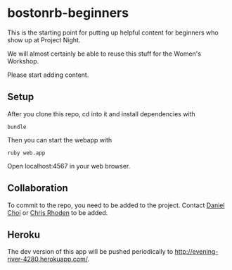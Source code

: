 # bostonrb-beginners

This is the starting point for putting up helpful content for beginners who
show up at Project Night. 

We will almost certainly be able to reuse this stuff for the Women's Workshop.

Please start adding content. 

## Setup

After you clone this repo, cd into it and install dependencies with

    bundle 

Then you can start the webapp with 

    ruby web.app

Open localhost:4567 in your web browser.

## Collaboration

To commit to the repo, you need to be added to the project. Contact [Daniel Choi](danchoi)
or [Chris Rhoden](chrisrhoden) to be added.

[danchoi]:https://github.com/danchoi
[chrisrhoden]:https://github.com/chrisrhoden


## Heroku

The dev version of this app will be pushed periodically to
<http://evening-river-4280.herokuapp.com/>.

